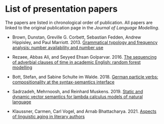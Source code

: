 # List of presentation papers

The papers are listed in chronological order of publication. All papers
are linked to the original publication page in the _Journal of Language
Modelling_.


- Brown, Dunstan, Greville G. Corbett, Sebastian Fedden, Andrew Hippisley, and Paul Marriott. 2013.
[Grammatical typology and frequency analysis: number availability
and number use](https://jlm.ipipan.waw.pl/index.php/JLM/article/view/69)


- Rezaee, Abbas Ali, and Seyyed Ehsan Golparvar. 2016.
[The sequencing of adverbial clauses of time in academic English: random forest modelling](https://jlm.ipipan.waw.pl/index.php/JLM/article/view/131)


- Bott, Stefan, and Sabine Schulte im Walde. 2018. 
[German particle verbs: compositionality at the syntax-semantics interface](https://jlm.ipipan.waw.pl/index.php/JLM/article/view/138)


- Sadrzadeh, Mehrnoosh, and Reinhard Muskens. 2019. 
[Static and dynamic vector semantics for lambda calculus models of
natural language](https://jlm.ipipan.waw.pl/index.php/JLM/article/view/228)


- Klaussner, Carmen, Carl Vogel, and Arnab Bhattacharya. 2021. 
[Aspects of linguistic aging in literary authors](https://jlm.ipipan.waw.pl/index.php/JLM/article/view/270)